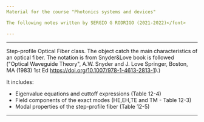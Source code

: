 ```yaml
---
Material for the course "Photonics systems and devices"

The following notes written by SERGIO G RODRIGO (2021-2022)</font> 

---
```


  ---------------------------------------------------------------------------
  Step-profile Optical Fiber class. 
  The object catch the main characteristics of an optical fiber. The notation is
  from Snyder&Love book is followed ("Optical Waveguide Theory", A.W. Snyder 
  and J. Love Springer, Boston, MA (1983) 1st Ed 
  https://doi.org/10.1007/978-1-4613-2813-1).)
  
  It includes:
  - Eigenvalue equations and cuttoff expressions (Table 12-4)
  - Field components of the exact modes (HE,EH,TE and TM - Table 12-3)
  - Modal properties of the step-profile fiber (Table 12-5)
  ---------------------------------------------------------------------------
  